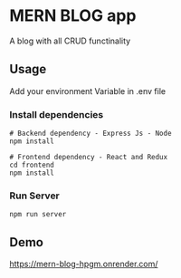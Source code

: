 #  MERN BLOG app

A blog with all CRUD functinality

## Usage

Add your environment Variable in .env file

### Install dependencies

```
# Backend dependency - Express Js - Node 
npm install

# Frontend dependency - React and Redux 
cd frontend
npm install
```

### Run Server

```
npm run server
```

## Demo
https://mern-blog-hpgm.onrender.com/


